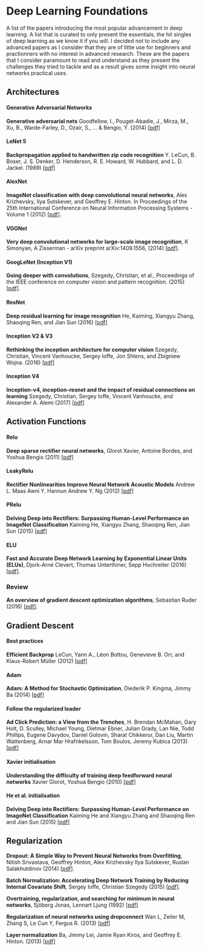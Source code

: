 # Deep Learning Foundations

A list of the papers introducing the most popular advancement in deep learning. A list that is curated to only present the essentials, the hit singles of deep learning as we know it if you will. I decided not to include any advanced papers as I consider that they are of little use for beginners and practionners with no interest in advanced research.
These are the papers that I consider paramount to read and understand as they present the challenges they tried to tackle and as a result gives some insight into neural networks practical uses.


## Architectures

#### Generative Adversarial Networks
**Generative adversarial nets** Goodfellow, I., Pouget-Abadie, J., Mirza, M., Xu, B., Warde-Farley, D., Ozair, S., ... & Bengio, Y. (2014) [[pdf]](http://papers.nips.cc/paper/5423-generative-adversarial-nets.pdf)

#### LeNet 5
**Backpropagation applied to handwritten zip code recognition** Y. LeCun, B. Boser, J. S. Denker, D. Henderson, R. E. Howard, W. Hubbard, and L. D. Jackel. (1989) [[pdf]](http://yann.lecun.com/exdb/publis/pdf/lecun-89e.pdf)

#### AlexNet

**ImageNet classification with deep convolutional neural networks**, Alex Krizhevsky, Ilya Sutskever, and Geoffrey E. Hinton. In Proceedings of the 25th International Conference on Neural Information Processing Systems - Volume 1 (2012) [[pdf]](https://papers.nips.cc/paper/4824-imagenet-classification-with-deep-convolutional-neural-networks.pdf).

#### VGGNet

**Very deep convolutional networks for large-scale image recognition**, K Simonyan, A Zisserman - arXiv preprint arXiv:1409.1556, (2014) [[pdf]](https://arxiv.org/pdf/1409.1556v6.pdf).


#### GoogLeNet (Inception V1)

**Going deeper with convolutions**, Szegedy, Christian, et al., Proceedings of the IEEE conference on computer vision and pattern recognition. (2015) [[pdf]](https://arxiv.org/pdf/1409.4842.pdf).

#### ResNet

**Deep residual learning for image recognition** He, Kaiming, Xiangyu Zhang, Shaoqing Ren, and Jian Sun (2016) [[pdf]](http://openaccess.thecvf.com/content_cvpr_2016/papers/He_Deep_Residual_Learning_CVPR_2016_paper.pdf)

#### Inception V2 & V3
**Rethinking the inception architecture for computer vision** Szegedy, Christian, Vincent Vanhoucke, Sergey Ioffe, Jon Shlens, and Zbigniew Wojna. (2016) [[pdf]](https://www.cv-foundation.org/openaccess/content_cvpr_2016/papers/Szegedy_Rethinking_the_Inception_CVPR_2016_paper.pdf)

#### Inception V4
**Inception-v4, inception-resnet and the impact of residual connections on learning** Szegedy, Christian, Sergey Ioffe, Vincent Vanhoucke, and Alexander A. Alemi (2017) [[pdf]](https://arxiv.org/pdf/1512.00567)


## Activation Functions

#### Relu
**Deep sparse rectifier neural networks**, Glorot Xavier, Antoine Bordes, and Yoshua Bengio (2011) [[pdf]](http://proceedings.mlr.press/v15/glorot11a/glorot11a.pdf)

#### LeakyRelu
**Rectifier Nonlinearities Improve Neural Network Acoustic Models**  Andrew L. Maas Awni Y. Hannun Andrew Y. Ng (2012) [[pdf]](https://ai.stanford.edu/~amaas/papers/relu_hybrid_icml2013_final.pdf)

#### PRelu
**Delving Deep into Rectifiers: Surpassing Human-Level Performance on ImageNet Classification** Kaiming He, Xiangyu Zhang, Shaoqing Ren, Jian Sun (2015) [[pdf]](https://arxiv.org/pdf/1502.01852.pdf)

#### ELU
**Fast and Accurate Deep Network Learning by Exponential Linear Units (ELUs)**, Djork-Arné Clevert, Thomas Unterthiner, Sepp Hochreiter (2016) [[pdf]](https://arxiv.org/pdf/1511.07289).

### Review
**An overview of gradient descent optimization algorithms**, Sebastian Ruder (2016) [[pdf]](https://arxiv.org/pdf/1609.04747.pdf).


## Gradient Descent

#### Best practices
**Efficient Backprop** LeCun, Yann A., Léon Bottou, Genevieve B. Orr, and Klaus-Robert Müller (2012) [[pdf]](http://yann.lecun.com/exdb/publis/pdf/lecun-98b.pdf)

#### Adam
**Adam: A Method for Stochastic Optimization**, Diederik P. Kingma, Jimmy Ba (2014) [[pdf]](http://arxiv.org/abs/1412.6980)

#### Follow the regularized leader
**Ad Click Prediction: a View from the Trenches**, H. Brendan McMahan, Gary Holt, D. Sculley, Michael Young, Dietmar Ebner, Julian Grady, Lan Nie, Todd Phillips, Eugene Davydov, Daniel Golovin, Sharat Chikkerur, Dan Liu, Martin Wattenberg, Arnar Mar Hrafnkelsson, Tom Boulos, Jeremy Kubica (2013) [[pdf]](https://static.googleusercontent.com/media/research.google.com/en//pubs/archive/41159.pdf)

#### Xavier initialisation

**Understanding the difficulty of training deep feedforward neural networks**  Xavier Glorot, Yoshua Bengio (2010) [[pdf]](http://proceedings.mlr.press/v9/glorot10a/glorot10a.pdf)


#### He et al. initialisation

**Delving Deep into Rectifiers: Surpassing Human-Level Performance on ImageNet Classification** Kaiming He and Xiangyu Zhang and Shaoqing Ren and Jian Sun (2015) [[pdf]](https://arxiv.org/pdf/1502.01852.pdf)


## Regularization

**Dropout: A Simple Way to Prevent Neural Networks from Overfitting**, Nitish Srivastava, Geoffrey Hinton, Alex Krizhevsky
Ilya Sutskever, Ruslan Salakhutdinov (2014) [[pdf]](http://jmlr.org/papers/volume15/srivastava14a.old/srivastava14a.pdf).

**Batch Normalization: Accelerating Deep Network Training by Reducing Internal Covariate Shift**, Sergey Ioffe, Christian Szegedy (2015) [[pdf]](https://arxiv.org/pdf/1502.03167).

**Overtraining, regularization, and searching for minimum in neural networks**, Sjöberg Jonas, Lennart Ljung (1992) [[pdf]](https://pdfs.semanticscholar.org/6bb2/8b64d262b6aefae157be03399db08e41307c.pdf)

**Regularization of neural networks using dropconnect** Wan L, Zeiler M, Zhang S, Le Cun Y, Fergus R. (2013) [[pdf]](http://proceedings.mlr.press/v28/wan13.pdf)


**Layer normalization** Ba, Jimmy Lei, Jamie Ryan Kiros, and Geoffrey E. Hinton. (2013) [[pdf]](https://arxiv.org/pdf/1607.06450.pdf)

